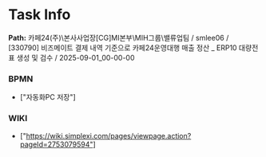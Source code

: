 # Task Info

**Path:** 카페24(주)\본사사업장\[CG]MI본부\MIH그룹\밸류업팀 / smlee06 / [330790] 비즈메이트 결제 내역 기준으로 카페24운영대행 매출 정산 _ ERP10 대량전표 생성 및 검수 / 2025-09-01_00-00-00

### BPMN
- ["자동화PC 저장"]

### WIKI
- ["https://wiki.simplexi.com/pages/viewpage.action?pageId=2753079594"]

